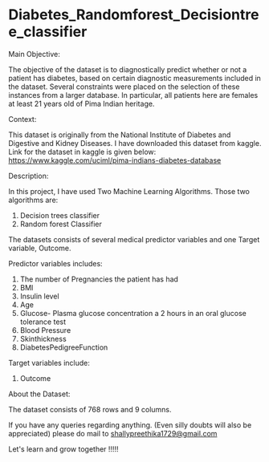 # Diabetes_Randomforest_Decisiontree_classifier

Main Objective:

The objective of the dataset is to diagnostically predict whether or not a patient has diabetes, based on certain diagnostic measurements included in the dataset. Several constraints were placed on the selection of these instances from a larger database. In particular, all patients here are females at least 21 years old of Pima Indian heritage.

Context: 

This dataset is originally from the National Institute of Diabetes and Digestive and Kidney Diseases. I have downloaded this dataset from kaggle.
Link for the dataset in kaggle is given below:
       https://www.kaggle.com/uciml/pima-indians-diabetes-database
      
Description: 

In this project, I have used Two Machine Learning Algorithms. 
Those two algorithms are:
1. Decision trees classifier
2. Random forest Classifier

The datasets consists of several medical predictor variables and one Target variable, Outcome. 

Predictor variables includes:
1. The number of Pregnancies the patient has had
2. BMI
3. Insulin level
4. Age
5. Glucose- Plasma glucose concentration a 2 hours in an oral glucose tolerance test
6. Blood Pressure
7. Skinthickness
8. DiabetesPedigreeFunction

Target variables include:
1. Outcome

About the Dataset:

The dataset consists of 768 rows and 9 columns.

If you have any queries regarding anything. (Even silly doubts will also be appreciated)
please do mail to shallypreethika1729@gmail.com

Let's learn and grow together !!!!!
